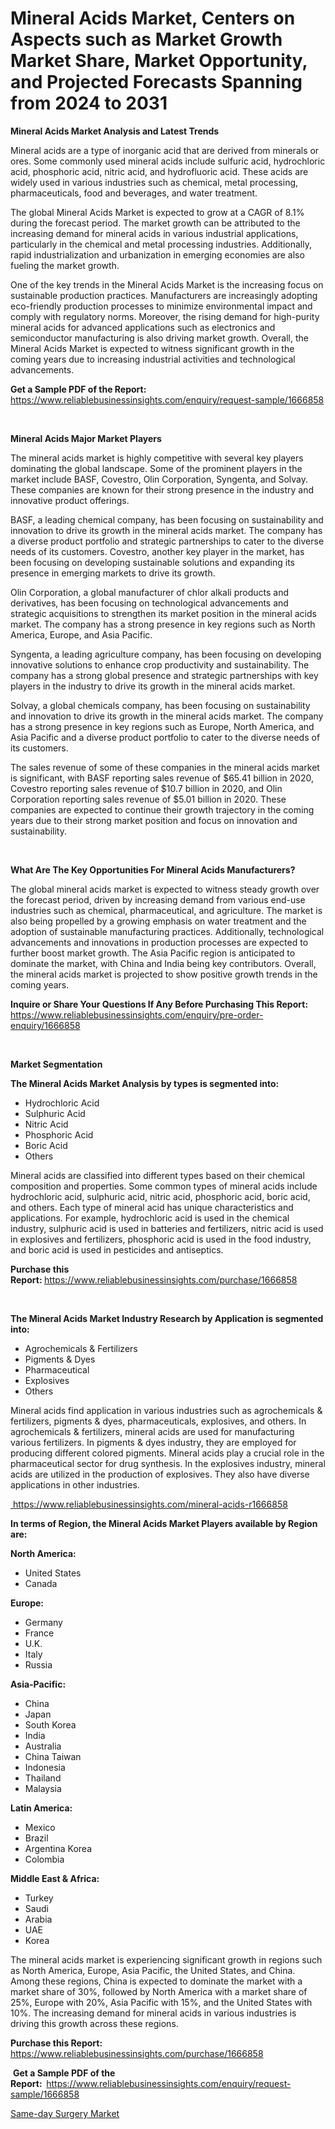 <p><h1>Mineral Acids Market, Centers on Aspects such as Market Growth Market Share, Market Opportunity, and Projected Forecasts Spanning from 2024 to 2031</h1></p><p><strong>Mineral Acids Market Analysis and Latest Trends</strong></p>
<p><p>Mineral acids are a type of inorganic acid that are derived from minerals or ores. Some commonly used mineral acids include sulfuric acid, hydrochloric acid, phosphoric acid, nitric acid, and hydrofluoric acid. These acids are widely used in various industries such as chemical, metal processing, pharmaceuticals, food and beverages, and water treatment.</p><p>The global Mineral Acids Market is expected to grow at a CAGR of 8.1% during the forecast period. The market growth can be attributed to the increasing demand for mineral acids in various industrial applications, particularly in the chemical and metal processing industries. Additionally, rapid industrialization and urbanization in emerging economies are also fueling the market growth.</p><p>One of the key trends in the Mineral Acids Market is the increasing focus on sustainable production practices. Manufacturers are increasingly adopting eco-friendly production processes to minimize environmental impact and comply with regulatory norms. Moreover, the rising demand for high-purity mineral acids for advanced applications such as electronics and semiconductor manufacturing is also driving market growth. Overall, the Mineral Acids Market is expected to witness significant growth in the coming years due to increasing industrial activities and technological advancements.</p></p>
<p><strong>Get a Sample PDF of the Report:&nbsp;</strong> <a href="https://www.reliablebusinessinsights.com/enquiry/request-sample/1666858">https://www.reliablebusinessinsights.com/enquiry/request-sample/1666858</a></p>
<p>&nbsp;</p>
<p><strong>Mineral Acids Major Market Players</strong></p>
<p><p>The mineral acids market is highly competitive with several key players dominating the global landscape. Some of the prominent players in the market include BASF, Covestro, Olin Corporation, Syngenta, and Solvay. These companies are known for their strong presence in the industry and innovative product offerings.</p><p>BASF, a leading chemical company, has been focusing on sustainability and innovation to drive its growth in the mineral acids market. The company has a diverse product portfolio and strategic partnerships to cater to the diverse needs of its customers. Covestro, another key player in the market, has been focusing on developing sustainable solutions and expanding its presence in emerging markets to drive its growth.</p><p>Olin Corporation, a global manufacturer of chlor alkali products and derivatives, has been focusing on technological advancements and strategic acquisitions to strengthen its market position in the mineral acids market. The company has a strong presence in key regions such as North America, Europe, and Asia Pacific.</p><p>Syngenta, a leading agriculture company, has been focusing on developing innovative solutions to enhance crop productivity and sustainability. The company has a strong global presence and strategic partnerships with key players in the industry to drive its growth in the mineral acids market.</p><p>Solvay, a global chemicals company, has been focusing on sustainability and innovation to drive its growth in the mineral acids market. The company has a strong presence in key regions such as Europe, North America, and Asia Pacific and a diverse product portfolio to cater to the diverse needs of its customers.</p><p>The sales revenue of some of these companies in the mineral acids market is significant, with BASF reporting sales revenue of $65.41 billion in 2020, Covestro reporting sales revenue of $10.7 billion in 2020, and Olin Corporation reporting sales revenue of $5.01 billion in 2020. These companies are expected to continue their growth trajectory in the coming years due to their strong market position and focus on innovation and sustainability.</p></p>
<p>&nbsp;</p>
<p><strong>What Are The Key Opportunities For Mineral Acids Manufacturers?</strong></p>
<p><p>The global mineral acids market is expected to witness steady growth over the forecast period, driven by increasing demand from various end-use industries such as chemical, pharmaceutical, and agriculture. The market is also being propelled by a growing emphasis on water treatment and the adoption of sustainable manufacturing practices. Additionally, technological advancements and innovations in production processes are expected to further boost market growth. The Asia Pacific region is anticipated to dominate the market, with China and India being key contributors. Overall, the mineral acids market is projected to show positive growth trends in the coming years.</p></p>
<p><strong>Inquire or Share Your Questions If Any Before Purchasing This Report:</strong> <a href="https://www.reliablebusinessinsights.com/enquiry/pre-order-enquiry/1666858">https://www.reliablebusinessinsights.com/enquiry/pre-order-enquiry/1666858</a></p>
<p>&nbsp;</p>
<p><strong>Market Segmentation</strong></p>
<p><strong>The Mineral Acids Market Analysis by types is segmented into:</strong></p>
<p><ul><li>Hydrochloric Acid</li><li>Sulphuric Acid</li><li>Nitric Acid</li><li>Phosphoric Acid</li><li>Boric Acid</li><li>Others</li></ul></p>
<p><p>Mineral acids are classified into different types based on their chemical composition and properties. Some common types of mineral acids include hydrochloric acid, sulphuric acid, nitric acid, phosphoric acid, boric acid, and others. Each type of mineral acid has unique characteristics and applications. For example, hydrochloric acid is used in the chemical industry, sulphuric acid is used in batteries and fertilizers, nitric acid is used in explosives and fertilizers, phosphoric acid is used in the food industry, and boric acid is used in pesticides and antiseptics.</p></p>
<p><strong>Purchase this Report:&nbsp;</strong><a href="https://www.reliablebusinessinsights.com/purchase/1666858">https://www.reliablebusinessinsights.com/purchase/1666858</a></p>
<p>&nbsp;</p>
<p><strong>The Mineral Acids Market Industry Research by Application is segmented into:</strong></p>
<p><ul><li>Agrochemicals & Fertilizers</li><li>Pigments & Dyes</li><li>Pharmaceutical</li><li>Explosives</li><li>Others</li></ul></p>
<p><p>Mineral acids find application in various industries such as agrochemicals & fertilizers, pigments & dyes, pharmaceuticals, explosives, and others. In agrochemicals & fertilizers, mineral acids are used for manufacturing various fertilizers. In pigments & dyes industry, they are employed for producing different colored pigments. Mineral acids play a crucial role in the pharmaceutical sector for drug synthesis. In the explosives industry, mineral acids are utilized in the production of explosives. They also have diverse applications in other industries.</p></p>
<p><a href="https://www.reliablebusinessinsights.com/mineral-acids-r1666858">&nbsp;https://www.reliablebusinessinsights.com/mineral-acids-r1666858</a></p>
<p><strong>In terms of Region, the Mineral Acids Market Players available by Region are:</strong></p>
<p>
    <p> <strong> North America: </strong>
        <ul>
            <li>United States</li>
            <li>Canada</li>
        </ul>
        </p> 
    <p> <strong> Europe: </strong>
        <ul>
            <li>Germany</li>
            <li>France</li>
            <li>U.K.</li>
            <li>Italy</li>
            <li>Russia</li>
        </ul>
        </p> 
    <p> <strong> Asia-Pacific: </strong>
        <ul>
            <li>China</li>
            <li>Japan</li>
            <li>South Korea</li>
            <li>India</li>
            <li>Australia</li>
            <li>China Taiwan</li>
            <li>Indonesia</li>
            <li>Thailand</li>
            <li>Malaysia</li>
        </ul>
        </p> 
    <p> <strong> Latin America: </strong>
        <ul>
            <li>Mexico</li>
            <li>Brazil</li>
            <li>Argentina Korea</li>
            <li>Colombia</li>
        </ul>
        </p> 
    <p> <strong> Middle East & Africa: </strong>
        <ul>
            <li>Turkey</li>
            <li>Saudi</li>
            <li>Arabia</li>
            <li>UAE</li>
            <li>Korea</li>
        </ul>
    </p>
    </p>
<p><p>The mineral acids market is experiencing significant growth in regions such as North America, Europe, Asia Pacific, the United States, and China. Among these regions, China is expected to dominate the market with a market share of 30%, followed by North America with a market share of 25%, Europe with 20%, Asia Pacific with 15%, and the United States with 10%. The increasing demand for mineral acids in various industries is driving this growth across these regions.</p></p>
<p><strong>Purchase this Report: </strong><a href="https://www.reliablebusinessinsights.com/purchase/1666858">https://www.reliablebusinessinsights.com/purchase/1666858</a></p>
<p>&nbsp;<strong>Get a Sample PDF of the Report:&nbsp;&nbsp;</strong><a href="https://www.reliablebusinessinsights.com/enquiry/request-sample/1666858">https://www.reliablebusinessinsights.com/enquiry/request-sample/1666858</a></p>
<p><strong></strong></p>
<p><p><a href="https://github.com/lukmanduiky01/Market-Research-Report-List-1/blob/main/same-day-surgery-market.md">Same-day Surgery Market</a></p></p>